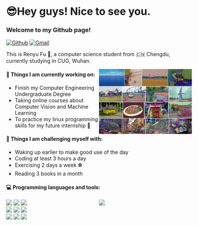 # 😎Hey guys! Nice to see you. <br>
### Welcome to my Github page!<br>

[![Github](https://img.shields.io/badge/-Github-000?style=flat&logo=Github&logoColor=white)](https://github.com/FernandoRoldan93)
[![Gmail](https://img.shields.io/badge/-Gmail-c14438?style=flat&logo=Gmail&logoColor=white)](mailto:renyufu0022@gmail.com)

This is Renyu Fu 👋, a computer science student from 🇨🇳 Chengdu, currently studying in CUG, Wuhan.<br>

<img align="right" alt="img" src="屏幕截图 2024-03-10 141658.png" width="50%" height="auto" title = "Segment Anything" />


#### 🌱 Things I am currently working on: 
- Finish my Computer Engineering Undergraduate Degree  
- Taking online courses about Computer Vision and Machine Learning 
- To practice my linux programming skills for my future internship 🚀 

#### :muscle: Things I am challenging myself with:
- Waking up earlier to make good use of the day
- Coding at least 3 hours a day
- Exercising 2 days a week ⚽
- Reading 3 books in a month

#### :computer: Programming languages and tools: 
<p>
	<img width="50%" align="right" src="https://github-readme-stats.vercel.app/api?username=Parker-rfu&show_icons=true&hide_border=true" />

<code><img width="10%" src="https://www.vectorlogo.zone/logos/pytorch/pytorch-ar21.svg"></code>
<code><img width="10%" src="https://www.vectorlogo.zone/logos/python/python-ar21.svg"></code>
<code><img width="10%" src="https://www.vectorlogo.zone/logos/jupyter/jupyter-ar21.svg"></code>
<br />
<code><img width="10%" src="https://www.vectorlogo.zone/logos/mysql/mysql-ar21.svg"></code>
<code><img width="10%" src="https://www.vectorlogo.zone/logos/java/java-ar21.svg"></code>
<code><img width="10%" src="https://www.vectorlogo.zone/logos/w3_html5/w3_html5-ar21.svg"></code>
<br />
<code><img width="10%" src="https://www.vectorlogo.zone/logos/git-scm/git-scm-ar21.svg"></code>
<code><img width="10%" src="https://www.vectorlogo.zone/logos/vim/vim-ar21.svg"></code>
<code><img width="10%" src="https://www.vectorlogo.zone/logos/kaggle/kaggle-ar21.svg"></code>
</p>
